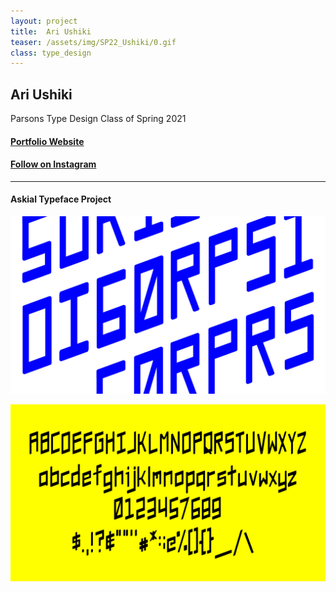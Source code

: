 ```yaml
---
layout: project
title:  Ari Ushiki
teaser: /assets/img/SP22_Ushiki/0.gif
class: type_design
---
```

## Ari Ushiki ##
Parsons Type Design Class of Spring 2021

#### [Portfolio Website](http://www.arianaushiki.com) ####
#### [Follow on Instagram](https://www.instagram.com/ariushiki/)

---
#### Askial Typeface Project ####

![image1](/assets/img/SP22_Ushiki/1.png)

![image2](/assets/img/SP22_Ushiki/2.png)
